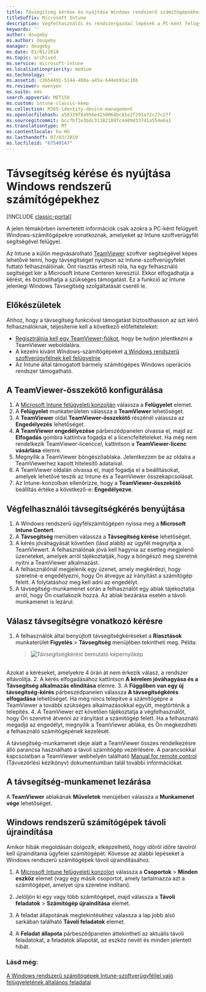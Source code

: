 ```yaml
---
title: Távsegítség kérése és nyújtása Windows rendszerű számítógépekhez
titleSuffix: Microsoft Intune
description: Végfelhasználói és rendszergazdai lépések a PC-ként felügyelt Windows rendszerű számítógépek távsegítségéhez és a számítógépek távolról indításához.
keywords: ''
author: dougeby
ms.author: dougeby
manager: dougeby
ms.date: 01/01/2018
ms.topic: archived
ms.service: microsoft-intune
ms.localizationpriority: medium
ms.technology: ''
ms.assetid: c2654491-5144-408a-a45a-644eb91ac1bb
ms.reviewer: owenyen
ms.suite: ems
search.appverid: MET150
ms.custom: intune-classic-keep
ms.collection: M365-identity-device-management
ms.openlocfilehash: a58339f8a956e4250064bc81e2f291a72c27c27f
ms.sourcegitcommit: bccfbf1e3bdc31382189fc4489d337d1a554e6a1
ms.translationtype: MT
ms.contentlocale: hu-HU
ms.lasthandoff: 07/03/2019
ms.locfileid: "67549147"
---
```

# <a name="request-and-provide-remote-assistance-for-windows-pcs"></a>Távsegítség kérése és nyújtása Windows rendszerű számítógépekhez

[!INCLUDE [classic-portal](includes/classic-portal.md)]

A jelen témakörben ismertetett információk csak azokra a PC-ként felügyelt Windows-számítógépekre vonatkoznak, amelyeket az Intune szoftverügyfél segítségével felügyel.

Az Intune a külön megvásárolható [TeamViewer](https://www.teamviewer.com) szoftver segítségével képes lehetővé tenni, hogy távsegítséget nyújtson az Intune-szoftverügyfelet futtató felhasználóinak. Önt riasztás értesíti róla, ha egy felhasználó segítséget kér a Microsoft Intune Centeren keresztül. Ekkor elfogadhatja a kérést, és biztosíthatja a szükséges támogatást. Ez a funkció az Intune jelenlegi Windows Távsegítség szolgáltatását cseréli le.


## <a name="before-you-start"></a>Előkészületek

Ahhoz, hogy a távsegítség funkcióval támogatást biztosíthasson az azt kérő felhasználóknak, teljesítenie kell a következő előfeltételeket:

- [Regisztrálnia kell egy TeamViewer-fiókot](https://login.teamviewer.com/LogOn#register), hogy be tudjon jelentkezni a TeamViewer weboldalára.
- A kezelni kívánt Windows-számítógépeket [a Windows rendszerű szoftverügyfélnek kell felügyelnie](manage-windows-pcs-with-microsoft-intune.md)
- Az Intune által támogatott bármely számítógépes Windows operációs rendszer támogatható.

## <a name="configure-the-teamviewer-connector"></a>A TeamViewer-összekötő konfigurálása

1. A [Microsoft Intune felügyeleti konzolján](https://manage.microsoft.com) válassza a **Felügyelet** elemet.
2. A **Felügyelet** munkaterületen válassza a **TeamViewer** lehetőséget.
3. A **TeamViewer** oldal **TeamViewer-összekötő** részénél válassza az **Engedélyezés** lehetőséget.
4. **A TeamViewer engedélyezése** párbeszédpanelen olvassa el, majd az **Elfogadás** gombra kattintva fogadja el a licencfeltételeket. Ha még nem rendelkezik TeamViewer-licenccel, kattintson a **TeamViewer-licenc vásárlása** elemre.
5. Megnyílik a TeamViewer böngészőablaka. Jelentkezzen be az oldalra a TeamViewerhez kapott hitelesítő adataival.
6. A TeamViewer oldalán olvassa el, majd fogadja el a beállításokat, amelyek lehetővé teszik az Intune és a TeamViewer összekapcsolását.
7. Az Intune-konzolban ellenőrizze, hogy a **TeamViewer-összekötő** beállítás értéke a következő-e: **Engedélyezve**.


## <a name="open-a-remote-assistance-request-end-user"></a>Végfelhasználói távsegítségkérés benyújtása

1. A Windows rendszerű ügyfélszámítógépen nyissa meg a **Microsoft Intune Centert**.
2. A **Távsegítség** menüben válassza a **Távsegítség kérése** lehetőséget.
3. A kérés jóváhagyását követően (lásd alább) az ügyfél megnyitja a TeamViewert. A felhasználónak jóvá kell hagynia az esetleg megjelenő üzeneteket, amelyek arról tájékoztatják, hogy a böngésző meg szeretné nyitni a TeamViewer alkalmazást.
4. A felhasználónál megjelenik egy üzenet, amely megkérdezi, hogy szeretné-e engedélyezni, hogy Ön átvegye az irányítást a számítógép felett. A folytatáshoz meg kell adni az engedélyt.
5. A távsegítség-munkamenet során a felhasználót egy ablak tájékoztatja arról, hogy Ön csatlakozik hozzá. Az ablak bezárása esetén a távoli munkamenet is lezárul.

## <a name="respond-to-a-remote-assistance-request"></a>Válasz távsegítségre vonatkozó kérésre

1. A felhasználók által benyújtott távsegítségkéréseket a **Riasztások** munkaterület **Figyelés** > **Távsegítség** menüjében tekintheti meg. Példa:
   > ![Távsegítségkérést bemutató képernyőkép](/intune/media/team-viewer.png)

<br>Azokat a kéréseket, amelyekre 4 órán át nem érkezik válasz, a rendszer eltávolítja.
2. A kérés elfogadásához kattintson **A kérelem jóváhagyása és a Távsegítség alkalmazás elindítása** elemre.
3. A **Függőben van egy új távsegítség-kérés** párbeszédpanelen válassza **A távsegítségkérés elfogadása** lehetőséget. Ha még nincs telepítve a számítógépre a TeamViewer a további szükséges alkalmazásokkal együtt, megtörténik a telepítés.
4. A TeamViewer ezt követően tájékoztatja a végfelhasználót, hogy Ön szeretné átvenni az irányítást a számítógép felett. Ha a felhasználó megadja az engedélyt, megnyílik a TeamViewer ablaka, és Ön megkezdheti a felhasználó számítógépének kezelését.

A távsegítség-munkamenet ideje alatt a TeamViewer összes rendelkezésre álló parancsa használható a távoli számítógép vezérlésére. A parancsokkal kapcsolatban a TeamViewer webhelyén található [Manual for remote control](http://www.teamviewer.com/en/support/documents/) (Távvezérlési kézikönyv) dokumentumban talál további információkat.

## <a name="close-the-remote-assistance-session"></a>A távsegítség-munkamenet lezárása

A **TeamViewer** ablakának **Műveletek** menüjében válassza a **Munkamenet vége** lehetőséget.

## <a name="remotely-restart-a-windows-pc"></a>Windows rendszerű számítógépek távoli újraindítása
Amikor hibák megoldásán dolgozik, elképzelhető, hogy időről időre távolról kell újraindítania ügyfelei számítógépét. Kövesse az alábbi lépéseket a Windows rendszerű számítógépek távoli újraindításához.

1. A [Microsoft Intune felügyeleti konzolon](https://manage.microsoft.com/) válassza a **Csoportok** &gt; **Minden eszköz** elemet (vagy egy másik csoportot, amely tartalmazza azt a számítógépet, amelyet újra szeretne indítani).

2. Jelöljön ki egy vagy több számítógépet, majd válassza a **Távoli feladatok** &gt; **Számítógép újraindítása** elemet.

3. A feladat állapotának megtekintéséhez válassza a lap jobb alsó sarkában található **Távoli feladatok** elemet.

4. A **Feladat állapota** párbeszédpanelen áttekintheti az aktuális távoli feladatokat, a feladatok állapotát, az eszköz nevét és minden jelentett hibát.

### <a name="see-also"></a>Lásd még:

[A Windows rendszerű számítógépek Intune-szoftverügyféllel való felügyeletének általános feladatai](common-windows-pc-management-tasks-with-the-microsoft-intune-computer-client.md)
